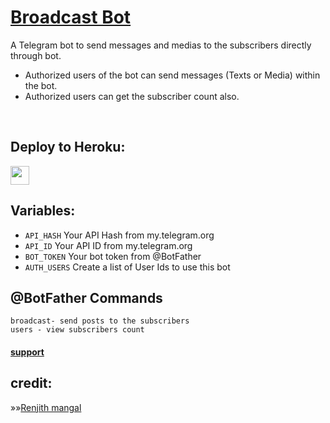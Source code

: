# [Broadcast Bot](https://t.me/codexbotz)

A Telegram bot to send messages and medias to the subscribers directly through bot.

 - Authorized users of the bot can send messages (Texts or Media) within the bot.
 - Authorized users can get the subscriber count also.

<br>

## Deploy to Heroku:
<p align="left">
  <a href="https://heroku.com/deploy?template=https://github.com/ERICDANIYEL/broadcastbot">
     <img height="30px" src="https://img.shields.io/badge/Deploy%20To%20Heroku-blueviolet?style=for-the-badge&logo=heroku">
  </a>
</p>

## Variables:

* `API_HASH`    Your API Hash from my.telegram.org
* `API_ID`      Your API ID from my.telegram.org
* `BOT_TOKEN`   Your bot token from @BotFather
* `AUTH_USERS`  Create a list of User Ids to use this bot



## @BotFather Commands
```
broadcast- send posts to the subscribers
users - view subscribers count 
```


#### [support ](https://t.me/codexbotzsupport)


## credit:
»»[Renjith mangal](https://t.me/space4renjith)
